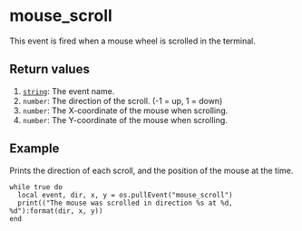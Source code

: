 # mouse\_scroll

This event is fired when a mouse wheel is scrolled in the terminal.

## Return values

1. [`string`](https://www.lua.org/manual/5.1/manual.html#5.4): The event name.
2. `number`: The direction of the scroll. (-1 = up, 1 = down)
3. `number`: The X-coordinate of the mouse when scrolling.
4. `number`: The Y-coordinate of the mouse when scrolling.

## Example

Prints the direction of each scroll, and the position of the mouse at the time.

```
while true do
  local event, dir, x, y = os.pullEvent("mouse_scroll")
  print(("The mouse was scrolled in direction %s at %d, %d"):format(dir, x, y))
end
```